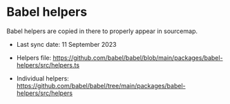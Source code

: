 # Babel helpers

Babel helpers are copied in there to properly appear in sourcemap.

- Last sync date: 11 September 2023

- Helpers file: https://github.com/babel/babel/blob/main/packages/babel-helpers/src/helpers.ts
- Individual helpers: https://github.com/babel/babel/tree/main/packages/babel-helpers/src/helpers
